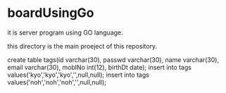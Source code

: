 # boardUsingGo
it is server program using GO language.

this directory is the main proeject of this repository.

create table tags(id varchar(30), passwd varchar(30), name varchar(30), email varchar(30), moblNo int(12), birthDt date);
insert into tags values('kyo','kyo','kyo','',null,null);
insert into tags values('noh','noh','noh','',null,null);

